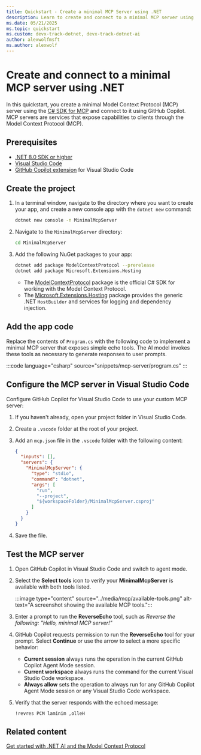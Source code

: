 ```yaml
---
title: Quickstart - Create a minimal MCP Server using .NET
description: Learn to create and connect to a minimal MCP server using .NET
ms.date: 05/21/2025
ms.topic: quickstart
ms.custom: devx-track-dotnet, devx-track-dotnet-ai
author: alexwolfmsft
ms.author: alexwolf
---
```


# Create and connect to a minimal MCP server using .NET

In this quickstart, you create a minimal Model Context Protocol (MCP) server using the [C# SDK for MCP](https://github.com/modelcontextprotocol/csharp-sdk) and connect to it using GitHub Copilot. MCP servers are services that expose capabilities to clients through the Model Context Protocol (MCP).

## Prerequisites

- [.NET 8.0 SDK or higher](https://dotnet.microsoft.com/download)
- [Visual Studio Code](https://code.visualstudio.com/)
- [GitHub Copilot extension](https://marketplace.visualstudio.com/items?itemName=GitHub.copilot) for Visual Studio Code

## Create the project

1. In a terminal window, navigate to the directory where you want to create your app, and create a new console app with the `dotnet new` command:

   ```bash
   dotnet new console -n MinimalMcpServer
   ```

1. Navigate to the `MinimalMcpServer` directory:

   ```bash
   cd MinimalMcpServer
   ```

1. Add the following NuGet packages to your app:

   ```bash
   dotnet add package ModelContextProtocol --prerelease
   dotnet add package Microsoft.Extensions.Hosting
   ```

    - The [ModelContextProtocol](https://www.nuget.org/packages/ModelContextProtocol) package is the official C# SDK for working with the Model Context Protocol.
    - The [Microsoft.Extensions.Hosting](https://www.nuget.org/packages/Microsoft.Extensions.Hosting) package provides the generic .NET `HostBuilder` and services for logging and dependency injection.

## Add the app code

Replace the contents of `Program.cs` with the following code to implement a minimal MCP server that exposes simple echo tools. The AI model invokes these tools as necessary to generate responses to user prompts.

:::code language="csharp" source="snippets/mcp-server/program.cs" :::

## Configure the MCP server in Visual Studio Code

Configure GitHub Copilot for Visual Studio Code to use your custom MCP server:

1. If you haven't already, open your project folder in Visual Studio Code.
1. Create a `.vscode` folder at the root of your project.
1. Add an `mcp.json` file in the `.vscode` folder with the following content:

   ```json
   {
     "inputs": [],
     "servers": {
       "MinimalMcpServer": {
         "type": "stdio",
         "command": "dotnet",
         "args": [
           "run",
           "--project",
           "${workspaceFolder}/MinimalMcpServer.csproj"
         ]
       }
     }
   }
   ```

1. Save the file.

## Test the MCP server

1. Open GitHub Copilot in Visual Studio Code and switch to agent mode.
1. Select the **Select tools** icon to verify your **MinimalMcpServer** is available with both tools listed.

    :::image type="content" source="../media/mcp/available-tools.png" alt-text="A screenshot showing the available MCP tools.":::

1. Enter a prompt to run the **ReverseEcho** tool, such as *Reverse the following: "Hello, minimal MCP server!"*
1. GitHub Copilot requests permission to run the **ReverseEcho** tool for your prompt. Select **Continue** or use the arrow to select a more specific behavior:

    - **Current session** always runs the operation in the current GitHub Copilot Agent Mode session.
    - **Current workspace** always runs the command for the current Visual Studio Code workspace.
    - **Always allow** sets the operation to always run for any GitHub Copilot Agent Mode session or any Visual Studio Code workspace.

1. Verify that the server responds with the echoed message:

    ```output
    !revres PCM laminim ,olleH
    ```

## Related content

[Get started with .NET AI and the Model Context Protocol](../get-started-mcp.md)
